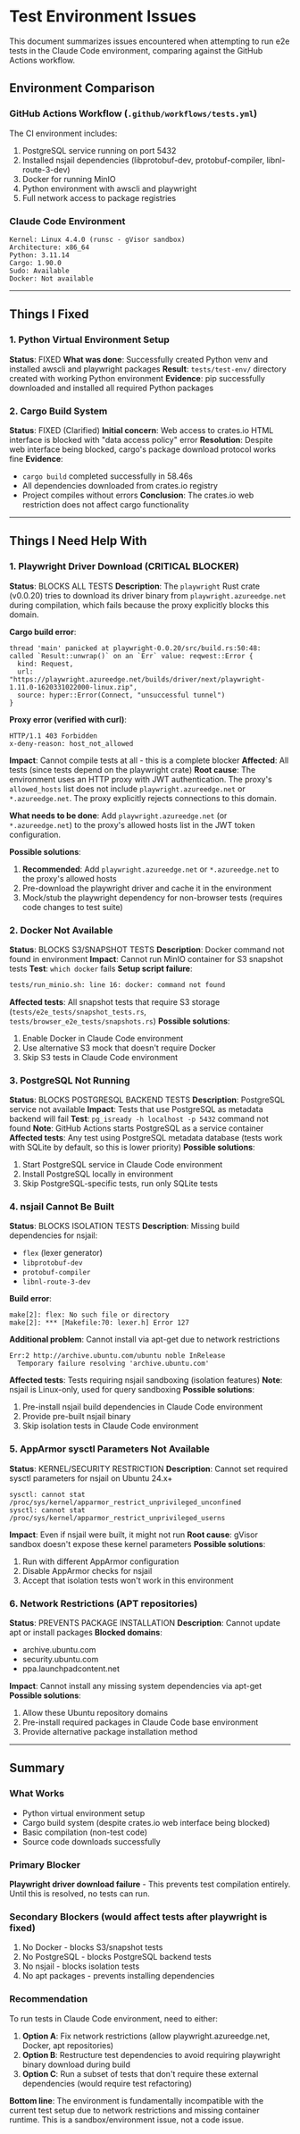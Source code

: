 # Test Environment Issues

This document summarizes issues encountered when attempting to run e2e tests in the Claude Code environment, comparing against the GitHub Actions workflow.

## Environment Comparison

### GitHub Actions Workflow (`.github/workflows/tests.yml`)
The CI environment includes:
1. PostgreSQL service running on port 5432
2. Installed nsjail dependencies (libprotobuf-dev, protobuf-compiler, libnl-route-3-dev)
3. Docker for running MinIO
4. Python environment with awscli and playwright
5. Full network access to package registries

### Claude Code Environment
```
Kernel: Linux 4.4.0 (runsc - gVisor sandbox)
Architecture: x86_64
Python: 3.11.14
Cargo: 1.90.0
Sudo: Available
Docker: Not available
```

---

## Things I Fixed

### 1. Python Virtual Environment Setup
**Status**: FIXED
**What was done**: Successfully created Python venv and installed awscli and playwright packages
**Result**: `tests/test-env/` directory created with working Python environment
**Evidence**: pip successfully downloaded and installed all required Python packages

### 2. Cargo Build System
**Status**: FIXED (Clarified)
**Initial concern**: Web access to crates.io HTML interface is blocked with "data access policy" error
**Resolution**: Despite web interface being blocked, cargo's package download protocol works fine
**Evidence**:
- `cargo build` completed successfully in 58.46s
- All dependencies downloaded from crates.io registry
- Project compiles without errors
**Conclusion**: The crates.io web restriction does not affect cargo functionality

---

## Things I Need Help With

### 1. Playwright Driver Download (CRITICAL BLOCKER)
**Status**: BLOCKS ALL TESTS
**Description**: The `playwright` Rust crate (v0.0.20) tries to download its driver binary from `playwright.azureedge.net` during compilation, which fails because the proxy explicitly blocks this domain.

**Cargo build error**:
```
thread 'main' panicked at playwright-0.0.20/src/build.rs:50:48:
called `Result::unwrap()` on an `Err` value: reqwest::Error {
  kind: Request,
  url: "https://playwright.azureedge.net/builds/driver/next/playwright-1.11.0-1620331022000-linux.zip",
  source: hyper::Error(Connect, "unsuccessful tunnel")
}
```

**Proxy error (verified with curl)**:
```
HTTP/1.1 403 Forbidden
x-deny-reason: host_not_allowed
```

**Impact**: Cannot compile tests at all - this is a complete blocker
**Affected**: All tests (since tests depend on the playwright crate)
**Root cause**: The environment uses an HTTP proxy with JWT authentication. The proxy's `allowed_hosts` list does not include `playwright.azureedge.net` or `*.azureedge.net`. The proxy explicitly rejects connections to this domain.

**What needs to be done**: Add `playwright.azureedge.net` (or `*.azureedge.net`) to the proxy's allowed hosts list in the JWT token configuration.

**Possible solutions**:
1. **Recommended**: Add `playwright.azureedge.net` or `*.azureedge.net` to the proxy's allowed hosts
2. Pre-download the playwright driver and cache it in the environment
3. Mock/stub the playwright dependency for non-browser tests (requires code changes to test suite)

### 2. Docker Not Available
**Status**: BLOCKS S3/SNAPSHOT TESTS
**Description**: Docker command not found in environment
**Impact**: Cannot run MinIO container for S3 snapshot tests
**Test**: `which docker` fails
**Setup script failure**:
```bash
tests/run_minio.sh: line 16: docker: command not found
```
**Affected tests**: All snapshot tests that require S3 storage (`tests/e2e_tests/snapshot_tests.rs`, `tests/browser_e2e_tests/snapshots.rs`)
**Possible solutions**:
1. Enable Docker in Claude Code environment
2. Use alternative S3 mock that doesn't require Docker
3. Skip S3 tests in Claude Code environment

### 3. PostgreSQL Not Running
**Status**: BLOCKS POSTGRESQL BACKEND TESTS
**Description**: PostgreSQL service not available
**Impact**: Tests that use PostgreSQL as metadata backend will fail
**Test**: `pg_isready -h localhost -p 5432` command not found
**Note**: GitHub Actions starts PostgreSQL as a service container
**Affected tests**: Any test using PostgreSQL metadata database (tests work with SQLite by default, so this is lower priority)
**Possible solutions**:
1. Start PostgreSQL service in Claude Code environment
2. Install PostgreSQL locally in environment
3. Skip PostgreSQL-specific tests, run only SQLite tests

### 4. nsjail Cannot Be Built
**Status**: BLOCKS ISOLATION TESTS
**Description**: Missing build dependencies for nsjail:
- `flex` (lexer generator)
- `libprotobuf-dev`
- `protobuf-compiler`
- `libnl-route-3-dev`

**Build error**:
```
make[2]: flex: No such file or directory
make[2]: *** [Makefile:70: lexer.h] Error 127
```

**Additional problem**: Cannot install via apt-get due to network restrictions
```
Err:2 http://archive.ubuntu.com/ubuntu noble InRelease
  Temporary failure resolving 'archive.ubuntu.com'
```

**Affected tests**: Tests requiring nsjail sandboxing (isolation features)
**Note**: nsjail is Linux-only, used for query sandboxing
**Possible solutions**:
1. Pre-install nsjail build dependencies in Claude Code environment
2. Provide pre-built nsjail binary
3. Skip isolation tests in Claude Code environment

### 5. AppArmor sysctl Parameters Not Available
**Status**: KERNEL/SECURITY RESTRICTION
**Description**: Cannot set required sysctl parameters for nsjail on Ubuntu 24.x+
```
sysctl: cannot stat /proc/sys/kernel/apparmor_restrict_unprivileged_unconfined
sysctl: cannot stat /proc/sys/kernel/apparmor_restrict_unprivileged_userns
```
**Impact**: Even if nsjail were built, it might not run
**Root cause**: gVisor sandbox doesn't expose these kernel parameters
**Possible solutions**:
1. Run with different AppArmor configuration
2. Disable AppArmor checks for nsjail
3. Accept that isolation tests won't work in this environment

### 6. Network Restrictions (APT repositories)
**Status**: PREVENTS PACKAGE INSTALLATION
**Description**: Cannot update apt or install packages
**Blocked domains**:
- archive.ubuntu.com
- security.ubuntu.com
- ppa.launchpadcontent.net

**Impact**: Cannot install any missing system dependencies via apt-get
**Possible solutions**:
1. Allow these Ubuntu repository domains
2. Pre-install required packages in Claude Code base environment
3. Provide alternative package installation method

---

## Summary

### What Works
- Python virtual environment setup
- Cargo build system (despite crates.io web interface being blocked)
- Basic compilation (non-test code)
- Source code downloads successfully

### Primary Blocker
**Playwright driver download failure** - This prevents test compilation entirely. Until this is resolved, no tests can run.

### Secondary Blockers (would affect tests after playwright is fixed)
1. No Docker - blocks S3/snapshot tests
2. No PostgreSQL - blocks PostgreSQL backend tests
3. No nsjail - blocks isolation tests
4. No apt packages - prevents installing dependencies

### Recommendation
To run tests in Claude Code environment, need to either:
1. **Option A**: Fix network restrictions (allow playwright.azureedge.net, Docker, apt repositories)
2. **Option B**: Restructure test dependencies to avoid requiring playwright binary download during build
3. **Option C**: Run a subset of tests that don't require these external dependencies (would require test refactoring)

**Bottom line**: The environment is fundamentally incompatible with the current test setup due to network restrictions and missing container runtime. This is a sandbox/environment issue, not a code issue.
